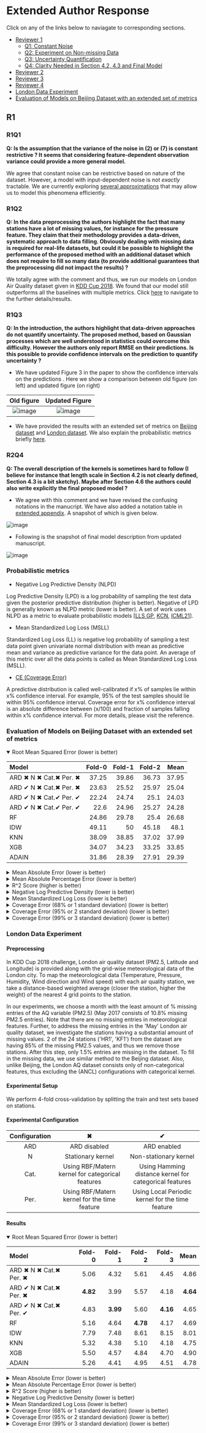 # Extended Author Response

Click on any of the links below to naviagate to corresponding sections.

* [Reviewer 1](https://github.com/ouranonymoussubmission/AAAI22/blob/main/AuthorResponse.md#r1)
    * [Q1: Constant Noise](https://github.com/ouranonymoussubmission/AAAI22/blob/main/AuthorResponse.md#r1q1)
    * [Q2: Experiment on Non-missing Data](https://github.com/ouranonymoussubmission/AAAI22/blob/main/AuthorResponse.md#r1q2)
    * [Q3: Uncertainty Quantification](https://github.com/ouranonymoussubmission/AAAI22/blob/main/AuthorResponse.md#r1q3)
    * [Q4: Clarity Needed in Section 4.2, 4.3 and Final Model](https://github.com/ouranonymoussubmission/AAAI22/blob/main/AuthorResponse.md#r1q4)
* [Reviewer 2](https://github.com/ouranonymoussubmission/AAAI22/blob/main/AuthorResponse.md#r2)
* [Reviewer 3](https://github.com/ouranonymoussubmission/AAAI22/blob/main/AuthorResponse.md#r3)
* [Reviewer 4](https://github.com/ouranonymoussubmission/AAAI22/blob/main/AuthorResponse.md#r4)
* [London Data Experiment](https://github.com/ouranonymoussubmission/AAAI22/blob/main/AuthorResponse.md#london-data-experiment)
* [Evaluation of Models on Beijing Dataset with an extended set of metrics](https://github.com/ouranonymoussubmission/AAAI22/blob/main/AuthorResponse.md#evaluation-of-models-on-beijing-dataset-with-an-extended-set-of-metrics)

## R1
### R1Q1
**Q: Is the assumption that the variance of the noise in (2) or (7) is constant restrictive ? It seems that considering feature-dependent observation variance could provide a more general model.**

We  agree  that  constant  noise  can  be  restrictive  based on  nature  of  the  dataset.  However,  a  model  with  input-dependent  noise  is  not *exactly* tractable.  We  are  currently exploring [several approximations](https://icml.cc/Conferences/2011/papers/456_icmlpaper.pdf) that may allow us to model this phenomena efficiently.

### R1Q2
**Q: In the data preprocessing the authors highlight the fact that many stations have a lot of missing values, for instance for the pressure feature. They claim that their methodology provides a data-driven, systematic approach to
data filling. Obviously dealing with missing data is required for real-life datasets, but could it be possible to highlight the performance of the proposed method with an additional dataset which does not require to fill so many data (to provide additional guarantees that the preprocessing did not impact the results) ?**

We totally agree with the comment and thus, we run our models on London Air Quality dataset given in [KDD Cup 2018](https://www.kdd.org/kdd2018/kdd-cup). We found that our model still outperforms all the baselines with multiple metrics. Click [here](https://github.com/ouranonymoussubmission/AAAI22/blob/main/AuthorResponse.md#london-data-experiment) to navigate to the further details/results.

### R1Q3
**Q: In the introduction, the authors highlight that data-driven approaches do not quantify uncertainty. The proposed method, based on Gaussian processes which are well understood in statistics could overcome this difficulty. However the authors only report RMSE on their predictions. Is this possible to provide confidence intervals on the prediction to quantify uncertainty ?**

* We have updated Figure 3 in the paper to show the confidence intervals on the predictions . Here we show a comparison between old figure (on left) and updated figure (on right)

|Old figure| Updated Figure|
|:-:|:-:|
|![image](https://user-images.githubusercontent.com/72247818/140639614-f8078d40-f600-4151-b512-f4e566ebfa67.png)| ![image](https://user-images.githubusercontent.com/72247818/140639645-809c72e1-cb13-4913-84e4-e665f1c898cb.png)|



* We have provided the results with an extended set of metrics on [Beijing dataset](https://github.com/ouranonymoussubmission/AAAI22/blob/main/AuthorResponse.md#evaluation-of-models-on-beijing-dataset-with-an-extended-set-of-metrics) and [London dataset](https://github.com/ouranonymoussubmission/AAAI22/blob/main/AuthorResponse.md#results). We also explain the probabilistic metrics briefly [here](https://github.com/ouranonymoussubmission/AAAI22/blob/main/AuthorResponse.md#probabilistic-metrics).

### R2Q4
**Q: The overall description of the kernels is sometimes hard to follow (I believe for instance that length scale in Section 4.2 is not clearly defined, Section 4.3 is a bit sketchy). Maybe after Section 4.6 the authors could also write explicitly the final proposed model ?**

* We agree with this comment and we have revised the confusing notations in the manucript. We have also added a notation table in [extended appendix](https://github.com/ouranonymoussubmission/AAAI22/blob/main/Appendix_v2.pdf). A snapshot of which is given below.

![image](https://user-images.githubusercontent.com/72247818/140640881-dac9a96e-b49c-47f8-957b-9b3eb880b676.png)

* Following is the snapshot of final model description from updated manuscript.

![image](https://user-images.githubusercontent.com/72247818/140642296-5a562899-b0ca-4e15-b770-d2dc8b7ea255.png)



### Probabilistic metrics

* Negative Log Predictive Density (NLPD)

Log Predictive Density (LPD) is a log probability of sampling the test data given the posterior predictive distribution (higher is better). Negative of LPD is generally known as NLPD metric (lower is better). A set of work uses NLPD as a metric to evaluate probabilistic models [[LLS GP](https://link.springer.com/chapter/10.1007/978-3-540-87481-2_14), [KCN](https://ojs.aaai.org/index.php/AAAI/article/view/5716), [ICML21](https://arxiv.org/pdf/2102.08314.pdf)].

* Mean Standardized Log Loss (MSLL)

Standardized Log Loss (LL) is negative log probability of sampling a test data point given univariate normal distribution with mean as predictive mean and variance as predictive variance for the data point. An average of this metric over all the data points is called as Mean Standardized Log Loss (MSLL).

* [CE (Coverage Error)](https://arxiv.org/pdf/1710.01720v1.pdf)

A predictive distribution is called well-calibrated if x% of samples lie within x% confidence interval. For example, 95% of the test samples should lie within 95% confidence interval. Coverage error for x% confidence interval is an absolute difference between (x/100) and fraction of samples falling within x% confidence interval. For more details, please visit the reference.

### Evaluation of Models on Beijing Dataset with an extended set of metrics

<details open>
<summary>Root Mean Squared Error (lower is better)</summary>

| Model | Fold-0 | Fold-1 | Fold-2 | Mean |
| :- | -:| -:| -:| -:|
|ARD ✖ N ✖ Cat.✖ Per. ✖ |37.25 | 39.86 | 36.73 | 37.95|
|ARD ✔ N ✖ Cat.✖ Per. ✖ |23.63 | 25.52 | 25.97 | 25.04|
|ARD ✔ N ✖ Cat.✔ Per. ✔ |22.24 | 24.74 | 25.1 | 24.03|
|ARD ✔ N ✖ Cat.✔ Per. ✔ |22.6 | 24.96 | 25.27 | 24.28|
|RF                        |24.86 | 29.78 | 25.4 | 26.68|
|IDW                     |49.11 | 50 | 45.18 | 48.1|
|KNN                     |38.09 | 38.85 | 37.02 | 37.99|
|XGB                     |34.07 | 34.23 | 33.25 | 33.85|
|ADAIN                     |31.86 | 28.39 | 27.91 | 29.39|

   
</details>

<details>
<summary>Mean Absolute Error (lower is better)</summary>

| Model | Fold-0 | Fold-1 | Fold-2 | Mean |
| :- | -:| -:| -:| -:|
|ARD ✖ N ✖ Cat.✖ Per. ✖ |25.85 | 29.51 | 24.61 | 26.66|
|ARD ✔ N ✖ Cat.✖ Per. ✖ |14.28 | 18.26 | 14.88 | 15.81|
|ARD ✔ N ✖ Cat.✔ Per. ✔ |13.06 | 17.35 | 14.69 | 15.03|
|ARD ✔ N ✖ Cat.✔ Per. ✔ |13.37 | 17.48 | 14.85 | 15.23|
|RF                        |14.16 | 17.96 | 14.64 | 15.59|
|IDW                     |34.79 | 38.35 | 31.24 | 34.79|
|KNN                     |24.57 | 26.41 | 23.42 | 24.8|
|XGB                     |24.07 | 24.4 | 23.36 | 23.94|
|ADAIN                     |19.37 | 18.34 | 18.78 | 18.83|

</details>

<details>
<summary>Mean Absolute Percentage Error (lower is better)</summary>

| Model | Fold-0 | Fold-1 | Fold-2 | Mean |
| :- | -:| -:| -:| -:|
|ARD ✖ N ✖ Cat.✖ Per. ✖ |0.68 | 1.18 | 0.64 | 0.83|
|ARD ✔ N ✖ Cat.✖ Per. ✖ |0.3 | 0.71 | 0.31 | 0.44|
|ARD ✔ N ✖ Cat.✔ Per. ✔ |0.27 | 0.69 | 0.3 | 0.42|
|ARD ✔ N ✖ Cat.✔ Per. ✔ |0.28 | 0.69 | 0.31 | 0.43|
|RF                        |0.29 | 0.48 | 0.3 | 0.36|
|IDW                     |1.04 | 1.73 | 1.07 | 1.28|
|KNN                     |0.55 | 0.82 | 0.53 | 0.63|
|XGB                     |0.61 | 0.79 | 0.69 | 0.7|
|ADAIN                     |0.56 | 0.44 | 0.44 | 0.48|

</details>

<details>
<summary>R^2 Score (higher is better)</summary>

| Model | Fold-0 | Fold-1 | Fold-2 | Mean |
| :- | -:| -:| -:| -:|
|ARD ✖ N ✖ Cat.✖ Per. ✖ |0.77 | 0.69 | 0.77 | 0.74|
|ARD ✔ N ✖ Cat.✖ Per. ✖ |0.91 | 0.87 | 0.89 | 0.89|
|ARD ✔ N ✖ Cat.✔ Per. ✔ |0.92 | 0.88 | 0.89 | 0.9|
|ARD ✔ N ✖ Cat.✔ Per. ✔ |0.91 | 0.88 | 0.89 | 0.89|
|RF                        |0.9 | 0.83 | 0.89 | 0.87|
|IDW                     |0.6 | 0.51 | 0.65 | 0.59|
|KNN                     |0.76 | 0.71 | 0.77 | 0.75|
|XGB                     |0.81 | 0.77 | 0.81 | 0.8|
|ADAIN                     |0.48 | 0.58 | 0.61 | 0.56|

</details>

<details>
<summary>Negative Log Predictive Density (lower is better)</summary>

| Model | Fold-0 | Fold-1 | Fold-2 | Mean |
| :- | -:| -:| -:| -:|
|ARD ✖ N ✖ Cat.✖ Per. ✖ |363,785.63 | 355,416.47 | 336,014.44 | 351,738.84|
|ARD ✔ N ✖ Cat.✖ Per. ✖ |166,680.38 | 176,821.81 | 167,478.70 | 170,326.96|
|ARD ✔ N ✖ Cat.✔ Per. ✔ |149,838.16 | 155,413.97 | 157,293.14 | 154,181.76|
|ARD ✔ N ✖ Cat.✔ Per. ✔ |134,164.84 | 140,730.25 | 138,787.03 | 137,894.04|
|RF                        |- | - | - | -|
|IDW                     |- | - | - | -|
|KNN                     |- | - | - | -|
|XGB                     |- | - | - | -|
|ADAIN                     |- | - | - | -|

</details>

<details>
<summary>Mean Standardized Log Loss (lower is better)</summary>

| Model | Fold-0 | Fold-1 | Fold-2 | Mean |
| :- | -:| -:| -:| -:|
|ARD ✖ N ✖ Cat.✖ Per. ✖ |47.89 | 52.77 | 46.45 | 49.04|
|ARD ✔ N ✖ Cat.✖ Per. ✖ |26.64 | 31.47 | 30.08 | 29.40|
|ARD ✔ N ✖ Cat.✔ Per. ✔ |24.58 | 28.75 | 30.27 | 27.87|
|ARD ✔ N ✖ Cat.✔ Per. ✔ |21.96 | 25.84 | 26.26 | 24.69|
|RF                        |- | - | - | -|
|IDW                     |- | - | - | -|
|KNN                     |- | - | - | -|
|XGB                     |- | - | - | -|
|ADAIN                     |- | - | - | -|
</details>

<details>
<summary>Coverage Error (68% or 1 standard deviation) (lower is better)</summary>

| Model | Fold-0 | Fold-1 | Fold-2 | Mean |
| :- | -:| -:| -:| -:|
|ARD ✖ N ✖ Cat.✖ Per. ✖ |0.57 | 0.59 | 0.55 | 0.57|
|ARD ✔ N ✖ Cat.✖ Per. ✖ |0.46 | 0.53 | 0.45 | 0.48|
|ARD ✔ N ✖ Cat.✔ Per. ✔ |0.45 | 0.52 | 0.45 | 0.47|
|ARD ✔ N ✖ Cat.✔ Per. ✔ |0.43 | 0.51 | 0.44 | 0.46|
|RF                        |- | - | - | -|
|IDW                     |- | - | - | -|
|KNN                     |- | - | - | -|
|XGB                     |- | - | - | -|
|ADAIN                     |- | - | - | -|

</details>

<details>
<summary>Coverage Error (95% or 2 standard deviation) (lower is better)</summary>

| Model | Fold-0 | Fold-1 | Fold-2 | Mean |
| :- | -:| -:| -:| -:|
|ARD ✖ N ✖ Cat.✖ Per. ✖ |0.73 | 0.77 | 0.69 | 0.73|
|ARD ✔ N ✖ Cat.✖ Per. ✖ |0.54 | 0.67 | 0.54 | 0.58|
|ARD ✔ N ✖ Cat.✔ Per. ✔ |0.51 | 0.65 | 0.53 | 0.57|
|ARD ✔ N ✖ Cat.✔ Per. ✔ |0.50 | 0.64 | 0.51 | 0.55|
|RF                        |- | - | - | -|
|IDW                     |- | - | - | -|
|KNN                     |- | - | - | -|
|XGB                     |- | - | - | -|
|ADAIN                     |- | - | - | -|
</details>

<details>
<summary>Coverage Error (99% or 3 standard deviation) (lower is better)</summary>

| Model | Fold-0 | Fold-1 | Fold-2 | Mean |
| :- | -:| -:| -:| -:|
|ARD ✖ N ✖ Cat.✖ Per. ✖ |0.66 | 0.73 | 0.62 | 0.67|
|ARD ✔ N ✖ Cat.✖ Per. ✖ |0.45 | 0.59 | 0.45 | 0.49|
|ARD ✔ N ✖ Cat.✔ Per. ✔ |0.42 | 0.57 | 0.45 | 0.48|
|ARD ✔ N ✖ Cat.✔ Per. ✔ |0.40 | 0.55 | 0.42 | 0.46|
|RF                        |- | - | - | -|
|IDW                     |- | - | - | -|
|KNN                     |- | - | - | -|
|XGB                     |- | - | - | -|
|ADAIN                     |- | - | - | -|
</details>

### London Data Experiment
#### Preprocessing
In KDD Cup 2018 challenge, London air quality dataset (PM2.5, Latitude and Longitude) is provided along with the grid-wise meteorological data of the London city. To map the meteorological data (Temperature, Pressure, Humidity, Wind direction and Wind speed) with each air quality station, we take a distance-based weighted average (closer the station, higher the weight) of the nearest 4 grid points to the station. 

In our experiments, we choose a month with the least amount of \% missing entries of the AQ variable (PM2.5) (May 2017 consists of 10.8\% missing PM2.5 entries). Note that there are no missing entries in meteorological features. Further, to address the missing entries in the 'May' London air quality dataset, we investigate the stations having a substantial amount of missing values. 2 of the 24 stations ('HR1', 'KF1') from the dataset are having 85\% of the missing PM2.5 values, and thus we remove those stations. After this step, only 1.5% entries are missing in the dataset. To fill in the missing data, we use similar method to the Beijing dataset. Also, unlike Beijing, the London AQ dataset consists only of non-categorical features, thus excluding the (ANCL) configurations with categorical kernel.

#### Experimental Setup
We perform 4-fold cross-validation by splitting the train and test sets based on stations. 

#### Experimental Configuration

| Configuration | ✖ | ✔ |
| :-: | :-: | :-: |
| ARD | ARD disabled | ARD enabled |
| N | Stationary kernel | Non-stationary kernel |
| Cat. | Using RBF/Matern kernel for categorical features | Using Hamming distance kernel for categorical features |
| Per. | Using RBF/Matern kernel for the time feature | Using Local Periodic kernel for the time feature |

#### Results

<details open>
<summary>Root Mean Squared Error (lower is better)</summary>

| Model | Fold-0 | Fold-1 | Fold-2 | Fold-3 | Mean |
| :- | -:| -:| -:| -:| -:|
|ARD ✖ N ✖ Cat.✖ Per. ✖	| 5.06 | 4.32 | 5.61	| 4.45 | 4.86 |
|ARD ✔ N ✖ Cat.✖ Per. ✖	| **4.82** | 3.99 | 5.57	| 4.18 | **4.64** |
|ARD ✔ N ✖ Cat.✖ Per. ✔	| 4.83 | **3.99** | 5.60	| **4.16** | 4.65 |
|RF	                    | 5.16 | 4.64 | **4.78** | 4.17 | 4.69 |
|IDW	                    | 7.79 | 7.48 | 8.61 | 8.15 | 8.01 |
|KNN	                    | 5.32 | 4.38 | 5.10 | 4.18 | 4.75 |
|XGB	                    | 5.50 | 4.57 | 4.84 | 4.70 | 4.90 |
|ADAIN	                 | 5.26 | 4.41 | 4.95 | 4.51 | 4.78 |

   
</details>

<details>
<summary>Mean Absolute Error (lower is better)</summary>

| Model | Fold-0 | Fold-1 | Fold-2 | Fold-3 | Mean |
| :- | -:| -:| -:| -:| -:|
|ARD ✖ N ✖ Cat.✖ Per. ✖	 | 3.07 | 2.93 | 3.92 | 3.38 | 3.33 |
|ARD ✔ N ✖ Cat.✖ Per. ✖	 | **2.87** | **2.76** | 3.92 | 3.19 | **3.19** |
|ARD ✔ N ✖ Cat.✖ Per. ✔	 | 2.88 | 2.76 | 3.98 | 3.19 | 3.20 |
|RF	                     | 2.88 | 2.76 | 3.98 | 3.19 | 3.20 |
|IDW	                     | 2.88 | 2.76 | 3.98 | 3.19 | 3.20 |
|KNN	                     | 3.25 | 3.16 | **3.25** | **3.15** | 3.20 |
|XGB	                     | 3.52 | 3.31 | 3.32 | 3.62 | 3.44 |
|ADAIN	                  |      |      |      |      |      |

</details>

<details>
<summary>Mean Absolute Percentage Error (lower is better)</summary>

| Model | Fold-0 | Fold-1 | Fold-2 | Fold-3 | Mean |
| :- | -:| -:| -:| -:| -:|
|ARD ✖ N ✖ Cat.✖ Per. ✖	 |34% |29% | 87% |38% |47% |
|ARD ✔ N ✖ Cat.✖ Per. ✖	 | 32% |27% |88% |35% |46% |
|ARD ✔ N ✖ Cat.✖ Per. ✔	 | **32%** | **27%** |89% |**35%** |46% |
|RF	                     |32% |30% |**71%** |36% |**42%**|
|IDW	                     |51% |46% |131% |57% |71% |
|KNN	                     |32% |31% |78% |35% |44% |
|XGB	                     |40% |35% |78% |40% |48% |
|ADAIN	                  |      |      |      |      |      |

</details>

<details>
<summary>R^2 Score (higher is better)</summary>

| Model | Fold-0 | Fold-1 | Fold-2 | Fold-3 | Mean |
| :- | -:| -:| -:| -:| -:|
|ARD ✖ N ✖ Cat.✖ Per. ✖ |0.66 | 0.73 | 0.53 | 0.71 | 0.66|
|ARD ✔ N ✖ Cat.✖ Per. ✖ |**0.69** | **0.77** | 0.54 | **0.74** | **0.69**|
|ARD ✔ N ✖ Cat.✖ Per. ✔ |**0.69** | **0.77** | **0.53** | **0.74** | 0.68|
|RF                        |0.64 | 0.69 | 0.66 | 0.74 | 0.68|
|IDW                     |0.19 | 0.20 | -0.10 | 0.02 | 0.08|
|KNN                     |0.62 | 0.73 | 0.61 | 0.74 | 0.68|
|XGB                     |0.60 | 0.70 | 0.65 | 0.67 | 0.66|
|ADAIN	                  |      |      |      |      |      |

</details>

<details>
<summary>Negative Log Predictive Density (lower is better)</summary>

| Model | Fold-0 | Fold-1 | Fold-2 | Fold-3 | Mean |
| :- | -:| -:| -:| -:| -:|
|ARD ✖ N ✖ Cat.✖ Per. ✖ |**12,905.88** | 11,909.78 | 10,528.24 | 10,347.43| 11,422.83 |
|ARD ✔ N ✖ Cat.✖ Per. ✖ |13,046.91 | 11,691.14 | **10,261.17** | 9,994.86| **11,248.52** |
|ARD ✔ N ✖ Cat.✖ Per. ✔ |13,226.03 | **11,659.61** | 10,284.22 | **9,926.65**| 11,274.13 |
|RF                        |- | - | - | -|
|IDW                     |- | - | - | -|
|KNN                     |- | - | - | -|
|XGB                     |- | - | - | -|
|ADAIN	                 |- | - | - | -|

</details>

<details>
<summary>Mean Standardized Log Loss (lower is better)</summary>

| Model | Fold-0 | Fold-1 | Fold-2 | Fold-3 | Mean |
| :- | -:| -:| -:| -:| -:|
|ARD ✖ N ✖ Cat.✖ Per. ✖ |3.25 | 2.92 | **3.39** | 3.04 | 3.15|
|ARD ✔ N ✖ Cat.✖ Per. ✖ |**3.21** | **2.83** | 3.42 | 2.94 | **3.10**|
|ARD ✔ N ✖ Cat.✖ Per. ✔ |3.28 | 2.84 | 3.42 | **2.93** | 3.12|
|RF                        |- | - | - | -|
|IDW                     |- | - | - | -|
|KNN                     |- | - | - | -|
|XGB                     |- | - | - | -|
|ADAIN                     |- | - | - | -|
</details>

<details>
<summary>Coverage Error (68% or 1 standard deviation) (lower is better)</summary>

| Model | Fold-0 | Fold-1 | Fold-2 | Fold-3 | Mean |
| :- | -:| -:| -:| -:| -:|
|ARD ✖ N ✖ Cat.✖ Per. ✖ |0.02 | 0.02 | 0.10 | 0.12 | 0.07|
|ARD ✔ N ✖ Cat.✖ Per. ✖ |0.03 | 0.03 | 0.11 | 0.10 | 0.07|
|ARD ✔ N ✖ Cat.✖ Per. ✔ |**0.01** | **0.02** | **0.10** | **0.10** | **0.06**|
|RF                        |- | - | - | -|
|IDW                     |- | - | - | -|
|KNN                     |- | - | - | -|
|XGB                     |- | - | - | -|
|ADAIN                     |- | - | - | -|
</details>

<details>
<summary>Coverage Error (95% or 2 standard deviation) (lower is better)</summary>

| Model | Fold-0 | Fold-1 | Fold-2 | Fold-3 | Mean |
| :- | -:| -:| -:| -:| -:|
|ARD ✖ N ✖ Cat.✖ Per. ✖ |0.04 | 0.03 | 0.09 | 0.09 | 0.06|
|ARD ✔ N ✖ Cat.✖ Per. ✖ |0.04 | 0.03 | 0.12 | 0.07 | 0.06|
|ARD ✔ N ✖ Cat.✖ Per. ✔ |0.05 | 0.03 | 0.12 | 0.07 | 0.07|
|RF                        |- | - | - | -|
|IDW                     |- | - | - | -|
|KNN                     |- | - | - | -|
|XGB                     |- | - | - | -|
|ADAIN                     |- | - | - | -|
</details>

<details>
<summary>Coverage Error (99% or 3 standard deviation) (lower is better)</summary>

| Model | Fold-0 | Fold-1 | Fold-2 | Fold-3 | Mean |
| :- | -:| -:| -:| -:| -:|
|ARD ✖ N ✖ Cat.✖ Per. ✖ |0.04 | 0.02 | 0.06 | 0.03 | 0.04|
|ARD ✔ N ✖ Cat.✖ Per. ✖ |0.03 | 0.02 | 0.06 | 0.02 | 0.03|
|ARD ✔ N ✖ Cat.✖ Per. ✔ |0.03 | 0.02 | 0.05 | 0.02 | 0.03|
|RF                        |- | - | - | -|
|IDW                     |- | - | - | -|
|KNN                     |- | - | - | -|
|XGB                     |- | - | - | -|
|ADAIN                     |- | - | - | -|
</details>







